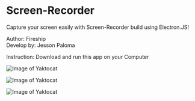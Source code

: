# Screen-Recorder
Capture your screen easily with Screen-Recorder build using Electron.JS!

Author: Fireship <br/>
Develop by: Jesson Paloma </br>

Instruction:
Download and run this app on your Computer

![Image of Yaktocat](https://i.ibb.co/bXL3Gd7/screen-recorder.jpg) 

![Image of Yaktocat](https://i.ibb.co/k0dzBjS/screen-recorder-recording.jpg) 

![Image of Yaktocat](https://i.ibb.co/k0GB3Z2/screen-recorder-save.jpg) 

